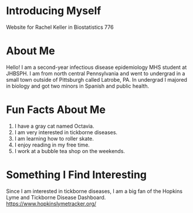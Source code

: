 # Introducing Myself
Website for Rachel Keller in Biostatistics 776
# About Me
Hello! I am a second-year infectious disease epidemiology MHS student at JHBSPH. I am from north central Pennsylvania and went to undergrad in a small town outside of Pittsburgh called Latrobe, PA. In undergrad I majored in biology and got two minors in Spanish and public health.
# Fun Facts About Me
1. I have a gray cat named Octavia.
2. I am very interested in tickborne diseases.
3. I am learning how to roller skate. 
4. I enjoy reading in my free time.
5. I work at a bubble tea shop on the weekends.
# Something I Find Interesting
Since I am interested in tickborne diseases, I am a big fan of the Hopkins Lyme and Tickborne Disease Dashboard.
https://www.hopkinslymetracker.org/
